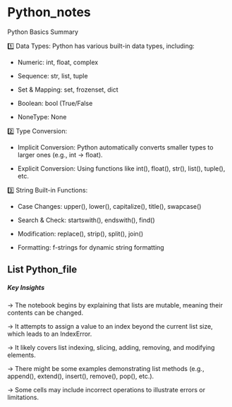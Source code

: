 # Python_notes

Python Basics Summary

1️⃣ Data Types: Python has various built-in data types, including:

- Numeric: int, float, complex

- Sequence: str, list, tuple

- Set & Mapping: set, frozenset, dict

- Boolean: bool (True/False

- NoneType: None

2️⃣ Type Conversion:

- Implicit Conversion: Python automatically converts smaller types to larger ones (e.g., int → float).

- Explicit Conversion: Using functions like int(), float(), str(), list(), tuple(), etc.

3️⃣ String Built-in Functions:

- Case Changes: upper(), lower(), capitalize(), title(), swapcase()

- Search & Check: startswith(), endswith(), find()

- Modification: replace(), strip(), split(), join()

- Formatting: f-strings for dynamic string formatting

## List Python_file
##### Key Insights
-> The notebook begins by explaining that lists are mutable, meaning their contents can be changed.

-> It attempts to assign a value to an index beyond the current list size, which leads to an IndexError.

-> It likely covers list indexing, slicing, adding, removing, and modifying elements.

-> There might be some examples demonstrating list methods (e.g., append(), extend(), insert(), remove(), pop(), etc.).

-> Some cells may include incorrect operations to illustrate errors or limitations.
